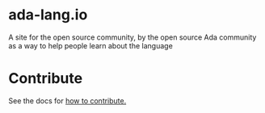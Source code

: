 # ada-lang.io

A site for the open source community, by the open source Ada community as a
way to help people learn about the language

# Contribute

See the docs for [how to contribute.](docs/contribute.md)
